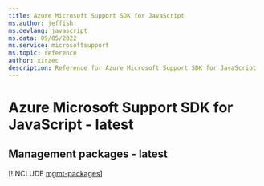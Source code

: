 ```yaml
---
title: Azure Microsoft Support SDK for JavaScript
ms.author: jeffish
ms.devlang: javascript
ms.data: 09/05/2022
ms.service: microsoftsupport
ms.topic: reference
author: xirzec
description: Reference for Azure Microsoft Support SDK for JavaScript
---
```

# Azure Microsoft Support SDK for JavaScript - latest

## Management packages - latest
[!INCLUDE [mgmt-packages](microsoft-support-mgmt-index.md)]